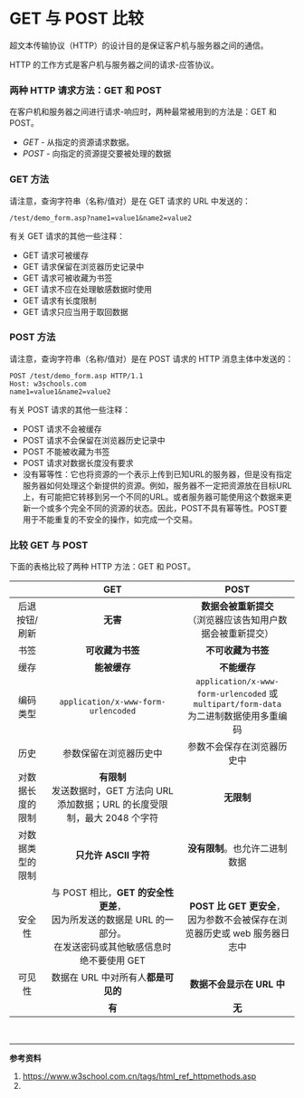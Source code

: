 # GET 与 POST 比较

超文本传输协议（HTTP）的设计目的是保证客户机与服务器之间的通信。

HTTP 的工作方式是客户机与服务器之间的请求-应答协议。

### 两种 HTTP 请求方法：GET 和 POST

在客户机和服务器之间进行请求-响应时，两种最常被用到的方法是：GET 和 POST。

- *GET* - 从指定的资源请求数据。
- *POST* - 向指定的资源提交要被处理的数据

### GET 方法

请注意，查询字符串（名称/值对）是在 GET 请求的 URL 中发送的：

```
/test/demo_form.asp?name1=value1&name2=value2
```

有关 GET 请求的其他一些注释：

- GET 请求可被缓存
- GET 请求保留在浏览器历史记录中
- GET 请求可被收藏为书签
- GET 请求不应在处理敏感数据时使用
- GET 请求有长度限制
- GET 请求只应当用于取回数据

### POST 方法

请注意，查询字符串（名称/值对）是在 POST 请求的 HTTP 消息主体中发送的：

```
POST /test/demo_form.asp HTTP/1.1
Host: w3schools.com
name1=value1&name2=value2
```

有关 POST 请求的其他一些注释：

- POST 请求不会被缓存
- POST 请求不会保留在浏览器历史记录中
- POST 不能被收藏为书签
- POST 请求对数据长度没有要求
- 没有幂等性：它也将资源的一个表示上传到已知URL的服务器，但是没有指定服务器如何处理这个新提供的资源。例如，服务器不一定把资源放在目标URL上，有可能把它转移到另一个不同的URL。或者服务器可能使用这个数据来更新一个或多个完全不同的资源的状态。因此，POST不具有幂等性。POST要用于不能重复的不安全的操作，如完成一个交易。

### 比较 GET 与 POST

下面的表格比较了两种 HTTP 方法：GET 和 POST。

|  |                             GET                              |                             POST                             |
| :---------------------------------------------------------: | :----------------------------------------------------------: | :----------------------------------------------------------: |
|                        后退按钮/刷新                        |                             **无害**                             |   **数据会被重新提交**<br>（浏览器应该告知用户数据会被重新提交）   |
|                            书签                             |                         **可收藏为书签**                         |                        **不可收藏为书签**                        |
|                            缓存                             |                           **能被缓存**                           |                           **不能缓存**                           |
|                          编码类型                           |              `application/x-www-form-urlencoded`              | `application/x-www-form-urlencoded` 或<br> `multipart/form-data`<br>为二进制数据使用多重编码 |
|                            历史                             |                   参数保留在浏览器历史中                   |                 参数不会保存在浏览器历史中                 |
|                      对数据长度的限制                       | **有限制**<br>发送数据时，GET 方法向 URL 添加数据；URL 的长度受限制，最大 2048 个字符 |                           **无限制**                           |
|                      对数据类型的限制                       |                     **只允许 ASCII 字符**                  |                 **没有限制**。也允许二进制数据                 |
|                           安全性                            | 与 POST 相比，**GET 的安全性更差**，<br>因为所发送的数据是 URL 的一部分。<br>在发送密码或其他敏感信息时绝不要使用 GET | **POST 比 GET 更安全**，<br>因为参数不会被保存在浏览器历史或 web 服务器日志中 |
|                           可见性                            |              数据在 URL 中对所有人**都是可见的**           |                   **数据不会显示在 URL 中**                |
|  | **有** | **无** |

<br>

---

**参考资料**

1. https://www.w3school.com.cn/tags/html_ref_httpmethods.asp
2. 